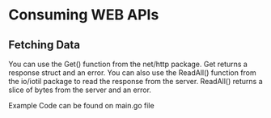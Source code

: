 # Consuming WEB APIs

## Fetching Data

You can use the Get() function from the net/http package. Get returns a
response struct and an error. You can also use the ReadAll() function from the
io/iotil package to read the response from the server. ReadAll() returns a
slice of bytes from the server and an error.

Example Code can be found on main.go file
